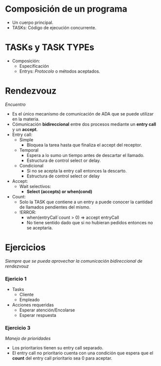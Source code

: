 
# Composición de un programa
- Un cuerpo principal.
- TASKs: Código de ejecución concurrente.

# TASKs y TASK TYPEs
- Composición:
	- Especificación
	- Entrys: *Protocolo* o métodos aceptados.

# Rendezvouz
*Encuentro*

- Es el único mecanismo de comunicación de ADA que se puede utilizar en la materia.
- Cómunicación **bidireccional** entre dos procesos mediante un **entry call** y un **accept**.
- Entry call:
	- Simple
		- Bloquea la tarea hasta que finaliza el accept del receptor. 
	- Temporal
		- Espera a lo sumo un tiempo antes de descartar el llamado.
		- Estructura de control select or delay.
	- Condicional
		- Si no se acepta la entry call entonces la descarto.
		- Estructura de control select or delay
- Accept:
	- Wait selectivos:
		- **Select (accepts) or when(cond)**
- Count:
	- Solo la TASK que contiene a un entry a puede conocer la cantidad de llamados pendientes del mismo.
	- !ERROR:
		- when(entryCall´count > 0) => accept entryCall
		- No tiene sentido dado que si no hubieran pedidos entonces no se aceptaría.

# Ejercicios
*Siempre que se pueda aprovechar la comunicación bidireccional de rendezvouz*

### Ejericio 1
- Tasks
	- Cliente
	- Empleado
- Acciones requeridas
	- Esperar atención/Encolarse
	- Esperar respuesta
	  
### Ejercicio 3
*Manejo de prioridades*
- Los prioritarios tienen su entry call separado.
- El entry call no prioritario cuenta con una condición que espera que el **count** del entry call prioritario sea 0 para aceptar.